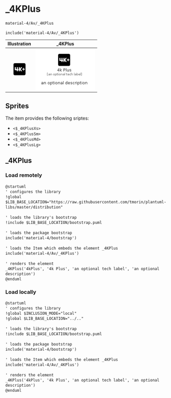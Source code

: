 # _4KPlus


```text
material-4/Av/_4KPlus
```

```text
include('material-4/Av/_4KPlus')
```



| Illustration | _4KPlus |
| :---: | :---: |
| ![illustration for Illustration](../../material-4/Av/_4KPlus.png) | ![illustration for _4KPlus](../../material-4/Av/_4KPlus.Local.png) |



## Sprites
The item provides the following sriptes:

- `<$_4KPlusXs>`
- `<$_4KPlusSm>`
- `<$_4KPlusMd>`
- `<$_4KPlusLg>`





## _4KPlus

### Load remotely
```plantuml
@startuml
' configures the library
!global $LIB_BASE_LOCATION="https://raw.githubusercontent.com/tmorin/plantuml-libs/master/distribution"

' loads the library's bootstrap
!include $LIB_BASE_LOCATION/bootstrap.puml

' loads the package bootstrap
include('material-4/bootstrap')

' loads the Item which embeds the element _4KPlus
include('material-4/Av/_4KPlus')

' renders the element
_4KPlus('4kPlus', '4k Plus', 'an optional tech label', 'an optional description')
@enduml
```

### Load locally
```plantuml
@startuml
' configures the library
!global $INCLUSION_MODE="local"
!global $LIB_BASE_LOCATION="../.."

' loads the library's bootstrap
!include $LIB_BASE_LOCATION/bootstrap.puml

' loads the package bootstrap
include('material-4/bootstrap')

' loads the Item which embeds the element _4KPlus
include('material-4/Av/_4KPlus')

' renders the element
_4KPlus('4kPlus', '4k Plus', 'an optional tech label', 'an optional description')
@enduml
```

